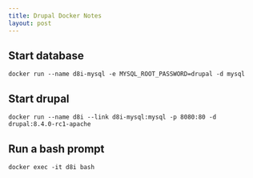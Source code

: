 ```yaml
---
title: Drupal Docker Notes
layout: post
---
```


## Start database
```
docker run --name d8i-mysql -e MYSQL_ROOT_PASSWORD=drupal -d mysql
```

## Start drupal
```
docker run --name d8i --link d8i-mysql:mysql -p 8080:80 -d drupal:8.4.0-rc1-apache
```

## Run a bash prompt
```
docker exec -it d8i bash
```
